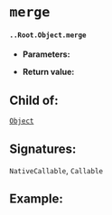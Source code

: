 # `merge`

#### `..Root.Object.merge`

* **Parameters:**

* **Return value:**

## Child of:

[`Object`](docs..Root.Object.md)

## Signatures:

`NativeCallable`, `Callable`



## Example:

